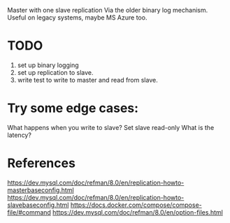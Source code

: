 Master with one slave replication
Via the older binary log mechanism.
Useful on legacy systems, maybe MS Azure too.


# TODO

1. set up binary logging
2. set up replication to slave.
3. write test to write to master and read from slave.

# Try some edge cases:

What happens when you write to slave? Set slave read-only
What is the latency?


# References
https://dev.mysql.com/doc/refman/8.0/en/replication-howto-masterbaseconfig.html
https://dev.mysql.com/doc/refman/8.0/en/replication-howto-slavebaseconfig.html
https://docs.docker.com/compose/compose-file/#command
https://dev.mysql.com/doc/refman/8.0/en/option-files.html
